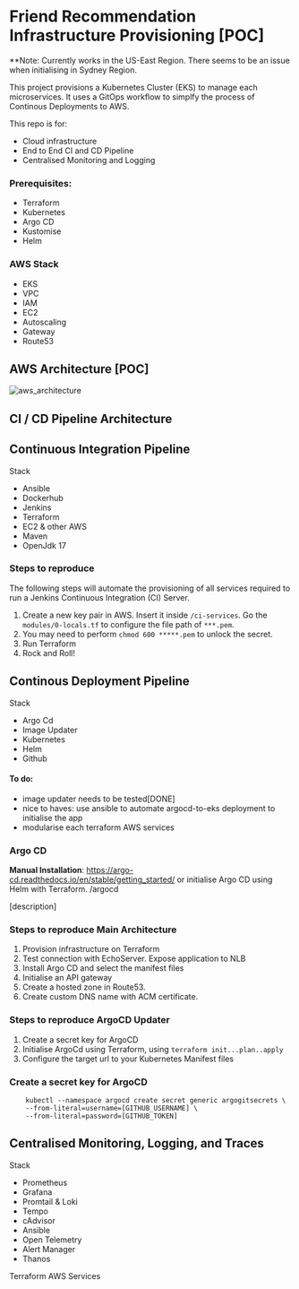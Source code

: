 # Friend Recommendation Infrastructure Provisioning [POC]
**Note: Currently works in the US-East Region. There seems to be an issue when initialising in Sydney Region.

This project provisions a Kubernetes Cluster (EKS) to manage each microservices.  It uses a GitOps workflow to simplfy the process of Continous Deployments to AWS.

This repo is for:
- Cloud infrastructure
- End to End CI and CD Pipeline
- Centralised Monitoring and Logging 


### Prerequisites:
- Terraform 
- Kubernetes 
- Argo CD
- Kustomise
- Helm 

### AWS Stack 
- EKS
- VPC
- IAM 
- EC2
- Autoscaling 
- Gateway 
- Route53 

## AWS Architecture **[POC]**
![aws_architecture](https://github.com/philipdaquin/friend-recommendation-provision/assets/85416532/e1ec189e-6631-4d93-b099-41378943201e)


## CI / CD Pipeline Architecture 


## Continuous Integration Pipeline
Stack 
- Ansible 
- Dockerhub
- Jenkins
- Terraform 
- EC2 & other AWS
- Maven
- OpenJdk 17

### Steps to reproduce 
The following steps will automate the provisioning of all services required to run a Jenkins Continuous Integration (CI) Server.
1. Create a new key pair in AWS. Insert it inside `/ci-services`. Go the `modules/0-locals.tf` to configure the file path of `***.pem`.
2. You may need to perform `chmod 600 *****.pem` to unlock the secret. 
2. Run Terraform 
3. Rock and Roll!


## Continous Deployment Pipeline
Stack 
- Argo Cd 
- Image Updater 
- Kubernetes
- Helm 
- Github


#### To do:
- image updater needs to be tested[DONE] 
- nice to haves: use ansible to automate argocd-to-eks deployment to initialise the app 
- modularise each terraform AWS services  

### Argo CD 
**Manual Installation**: https://argo-cd.readthedocs.io/en/stable/getting_started/
or initialise Argo CD using Helm with Terraform. /argocd

[description]

### Steps to reproduce Main Architecture 
1. Provision infrastructure on Terraform 
2. Test connection with EchoServer. Expose application to NLB 
3. Install Argo CD and select the manifest files 
4. Initialise an API gateway
5. Create a hosted zone in Route53. 
6. Create custom DNS name with ACM certificate. 

### Steps to reproduce ArgoCD Updater
1. Create a secret key for ArgoCD
2. Initialise ArgoCd using Terraform, using `terraform init...plan..apply`
3. Configure the target url to your Kubernetes Manifest files

### Create a secret key for ArgoCD
```
    kubectl --namespace argocd create secret generic argogitsecrets \
    --from-literal=username=[GITHUB_USERNAME] \             
    --from-literal=password=[GITHUB_TOKEN]       
```

## Centralised Monitoring, Logging, and Traces 
Stack 
- Prometheus 
- Grafana
- Promtail & Loki
- Tempo 
- cAdvisor
- Ansible 
- Open Telemetry
- Alert Manager 
- Thanos 

Terraform 
AWS Services 